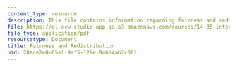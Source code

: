 ```yaml
---
content_type: resource
description: This file contains information regarding fairness and redistribution.
file: https://ol-ocw-studio-app-qa.s3.amazonaws.com/courses/14-05-intermediate-macroeconomics-spring-2013/28ece2e865a19af5128e946d4ab2c081_MIT14_05S13_LecNot_fairnes.pdf
file_type: application/pdf
resourcetype: Document
title: Fairness and Redistribution
uid: 28ece2e8-65a1-9af5-128e-946d4ab2c081
---
```


